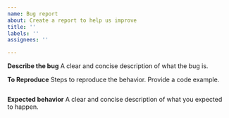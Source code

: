 ```yaml
---
name: Bug report
about: Create a report to help us improve
title: ''
labels: ''
assignees: ''

---
```


**Describe the bug**
A clear and concise description of what the bug is.

**To Reproduce**
Steps to reproduce the behavior. Provide a code example.
```typescript

```

**Expected behavior**
A clear and concise description of what you expected to happen.
